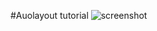 #Auolayout tutorial 
![screenshot](https://github.com/tmbashir/AutoLayout/blob/master/AutoLayout/screnShot.png)
